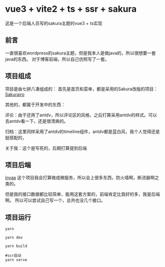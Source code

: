 # vue3 + vite2 + ts + ssr + sakura
这是一个后端人员写的sakura主题的vue3 + ts实现

## 前言

一直很喜欢wordpress的sakura主题，但是我本人是做java的，所以很想要一套java的东西。
对于博客前端，所以自己仿照写了一套。

## 项目组成

项目是由七拼八凑组成的：
首先是首页和菜单，都是采用的Sakura改版的项目：[Sakurairo](https://gitee.com/mirai-mamori/Sakurairo)

其他的，都属于开发中的东西：

评论：由于还用了antdv，所以评论区的风格，之后打算采用antdv的样式。可以去antdv看一下，还是很清爽的。

归档：这里同样采用了antdv的timeline组件，antdv都是蓝白风，我个人觉得还是挺搭配的，

关于我：这个是写死的，后期打算提到后端

## 项目后端

[inyaa](https://gitee.com/yxhao/inyaa) 这个项目我会打算做成微服务，所以会上很多东西，防火墙啊，断流器啊之类的。

但是我的接口数据都比较简单，能用这套方案的，前端肯定比我好的多，我是后端啊。
所以可以尝试自己写一个，总共也没几个接口。

## 项目运行

```
yarn

yarn dev

yarn build

#ssr启动
yarn serve
```

